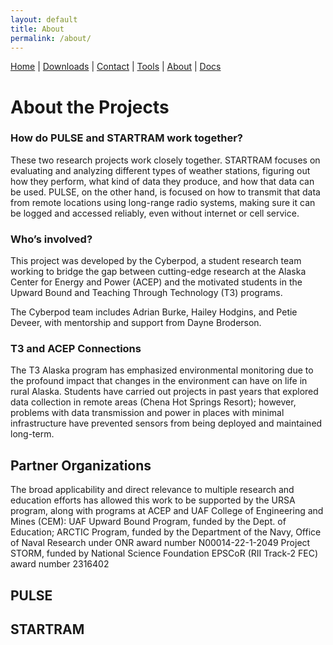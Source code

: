 ```yaml
---
layout: default
title: About
permalink: /about/
---
```

<nav>
  <a href="{{ '/' | relative_url }}">Home</a> |
  <a href="{{ '/downloads/' | relative_url }}">Downloads</a> |
  <a href="{{ '/contact/' | relative_url }}">Contact</a> |
  <a href="{{ '/tools/' | relative_url }}">Tools</a> |
  <a href="{{ '/about/' | relative_url }}">About</a> |
  <a href="{{ '/docs/' | relative_url }}">Docs</a>
</nav>

# About the Projects
### How do PULSE and STARTRAM work together?

These two research projects work closely together. STARTRAM focuses on evaluating and analyzing different types of weather stations, figuring out how they perform, what kind of data they produce, and how that data can be used. PULSE, on the other hand, is focused on how to transmit that data from remote locations using long-range radio systems, making sure it can be logged and accessed reliably, even without internet or cell service.

### Who’s involved?
This project was developed by the Cyberpod, a student research team working to bridge the gap between cutting-edge research at the Alaska Center for Energy and Power (ACEP) and the motivated students in the Upward Bound and Teaching Through Technology (T3) programs.

The Cyberpod team includes Adrian Burke, Hailey Hodgins, and Petie Deveer, with mentorship and support from Dayne Broderson.

### T3 and ACEP Connections
The T3 Alaska program has emphasized environmental monitoring due to the profound impact that changes in the environment can have on life in rural Alaska. Students have carried out projects in past years that explored data collection in remote areas (Chena Hot Springs Resort); however, problems with data transmission and power in places with minimal infrastructure have prevented sensors from being deployed and maintained long-term.

## Partner Organizations
The broad applicability and direct relevance to multiple research and education efforts has allowed this work to be supported by the URSA program, along with programs at ACEP and UAF College of Engineering and Mines (CEM): 
UAF Upward Bound Program, funded by the Dept. of Education;
ARCTIC Program, funded by the Department of the Navy, Office of Naval Research under ONR award number N00014-22-1-2049
Project STORM, funded by National Science Foundation EPSCoR (RII Track-2 FEC) award number 2316402



## PULSE

## STARTRAM